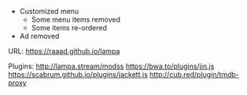 - Customized menu
  - Some menu items removed
  - Some items re-ordered
- Ad removed

URL:
https://raaad.github.io/lampa

Plugins:
http://lampa.stream/modss
https://bwa.to/plugins/jin.js
https://scabrum.github.io/plugins/jackett.js
http://cub.red/plugin/tmdb-proxy

